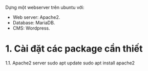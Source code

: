 Dựng một webserver trên ubuntu với:
- Web server: Apache2.
- Database: MariaDB.
- CMS: Wordpress.
# 1. Cài đặt các package cần thiết
1.1. Apache2 server
sudo apt update
sudo apt install apache2
